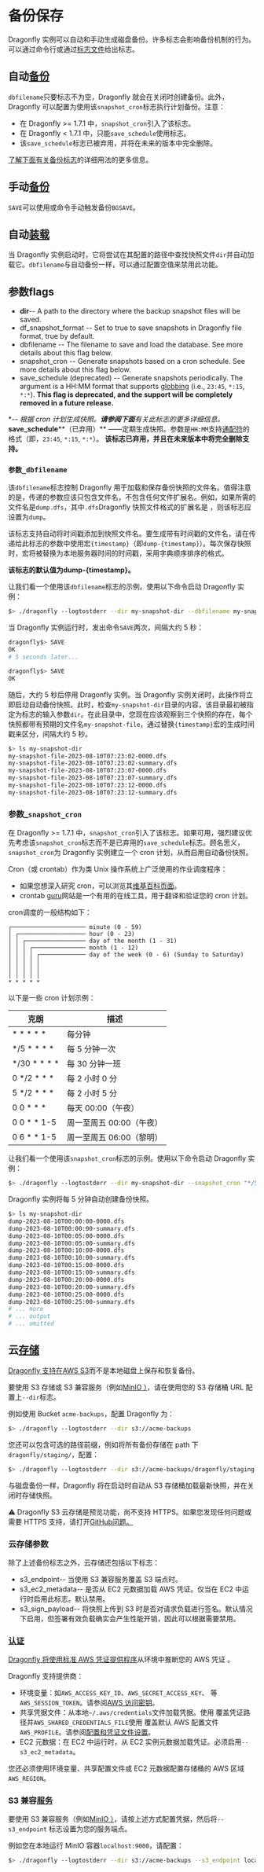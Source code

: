 # 备份保存
Dragonfly 实例可以自动和手动生成磁盘备份。许多标志会影响备份机制的行为。可以通过命令行或通过[标志文件](https://www.dragonflydb.io/docs/getting-started/binary#flag-files)给出标志。

## 自动[备份](https://www.dragonflydb.io/docs/managing-dragonfly/backups#automatic-backups "直接链接到自动备份")
`dbfilename`只要标志不为空，Dragonfly 就会在关闭时创建备份。此外，Dragonfly 可以配置为使用该`snapshot_cron`标志执行计划备份。注意：

* 在 Dragonfly >= 1.7.1 中，`snapshot_cron`引入了该标志。
* 在 Dragonfly < 1.7.1 中，只能`save_schedule`使用标志。
* 该`save_schedule`标志已被弃用，并将在未来的版本中完全删除。

[了解下面有关备份标志](https://www.dragonflydb.io/docs/managing-dragonfly/backups#flags)的详细用法的更多信息。

## 手动[备份](https://www.dragonflydb.io/docs/managing-dragonfly/backups#manual-backups "直接链接到手动备份")
`SAVE`可以使用或命令手动触发备份`BGSAVE`。

## 自动[装载](https://www.dragonflydb.io/docs/managing-dragonfly/backups#automatic-loading "直接链接到自动加载")
当 Dragonfly 实例启动时，它将尝试在其配置的路径中查找快照文件`dir`并自动加载它。`dbfilename`与自动备份一样，可以通过配置空值来禁用此功能。

## 参数flags
* **dir**-- A path to the directory where the backup snapshot files will be saved.
* df\_snapshot\_format -- Set to true to save snapshots in Dragonfly file format, true by default.
* dbfilename -- The filename to save and load the database. See more details about this flag below.
* snapshot\_cron -- Generate snapshots based on a cron schedule. See more details about this flag below.
* save\_schedule (deprecated) -- Generate snapshots periodically. The argument is a HH:MM format that supports [globbing](https://en.wikipedia.org/wiki/Glob_(programming)) (i.e., `23:45`, `*:15`, `*:*`). **This flag is deprecated, and the support will be completely removed in a future release.**

\**-- 根据 cron 计划生成快照。**请参阅下面**有关此标志的更多详细信息。* **save\_schedule****（已弃用）** ——定期生成快照。参数是`HH:MM`支持[通配符](https://en.wikipedia.org/wiki/Glob_(programming))的格式（即，`23:45`, `*:15`, `*:*`）。 **该标志已弃用，并且在未来版本中将完全删除支持。**

### `参数_dbfilename`
该`dbfilename`标志控制 Dragonfly 用于加载和保存备份快照的文件名。值得注意的是，传递的参数应该只包含文件名，不包含任何文件扩展名。例如，如果所需的文件名是`dump.dfs`，其中`.dfs`Dragonfly 快照文件格式的扩展名是 ，则该标志应设置为`dump`。

该标志支持自动将时间戳添加到快照文件名。要生成带有时间戳的文件名，请在传递给此标志的参数中使用宏`{timestamp}`（即`dump-{timestamp}`）。每次保存快照时，宏将被替换为本地服务器时间的时间戳，采用字典顺序排序的格式。

**该标志的默认值为****dump-{timestamp}****。**

让我们看一个使用该`dbfilename`标志的示例。使用以下命令启动 Dragonfly 实例：

```bash
$> ./dragonfly --logtostderr --dir my-snapshot-dir --dbfilename my-snapshot-file-{timestamp}
```
当 Dragonfly 实例运行时，发出命令`SAVE`两次，间隔大约 5 秒：

```bash
dragonfly$> SAVE
OK
# 5 seconds later...

dragonfly$> SAVE
OK
```
随后，大约 5 秒后停用 Dragonfly 实例。当 Dragonfly 实例关闭时，此操作将立即启动自动备份快照。此时，检查`my-snapshot-dir`目录的内容，该目录最初被指定为标志的输入参数`dir`。在此目录中，您现在应该观察到三个快照的存在，每个快照都带有预期的文件名`my-snapshot-file`，通过替换`{timestamp}`宏的生成时间戳来区分，间隔大约 5 秒。

```bash
$> ls my-snapshot-dir
my-snapshot-file-2023-08-10T07:23:02-0000.dfs
my-snapshot-file-2023-08-10T07:23:02-summary.dfs
my-snapshot-file-2023-08-10T07:23:07-0000.dfs
my-snapshot-file-2023-08-10T07:23:07-summary.dfs
my-snapshot-file-2023-08-10T07:23:12-0000.dfs
my-snapshot-file-2023-08-10T07:23:12-summary.dfs
```
### 参数[\_](https://www.dragonflydb.io/docs/managing-dragonfly/backups#the-snapshot_cron-flag%20%22Direct%20link%20to%20the-snapshot_cron-flag%22)`snapshot_cron`
在 Dragonfly >= 1.7.1 中，`snapshot_cron`引入了该标志。如果可用，强烈建议优先考虑该`snapshot_cron`标志而不是已弃用的`save_schedule`标志。顾名思义，`snapshot_cron`为 Dragonfly 实例建立一个 cron 计划，从而启用自动备份快照。

Cron（或 crontab）作为类 Unix 操作系统上广泛使用的作业调度程序：

* 如果您想深入研究 cron，可以浏览其[维基百科页面](https://en.wikipedia.org/wiki/Cron)。
* crontab [guru](https://crontab.guru/)网站是一个有用的在线工具，用于翻译和验证您的 cron 计划。

cron调度的一般结构如下：

```Plain Text
┌───────────────────── minute (0 - 59)
│ ┌─────────────────── hour (0 - 23)
│ │ ┌───────────────── day of the month (1 - 31)
│ │ │ ┌─────────────── month (1 - 12)
│ │ │ │ ┌───────────── day of the week (0 - 6) (Sunday to Saturday)
│ │ │ │ │
│ │ │ │ │
│ │ │ │ │
* * * * *
```
以下是一些 cron 计划示例：

|克朗|描述|
| ----- | ----- |
|* * * * *|每分钟|
|*/5 * * * *|每 5 分钟一次|
|*/30 * * * *|每 30 分钟一班|
|0 */2 * * *|每 2 小时 0 分|
|5 */2 * * *|每 2 小时 5 分|
|0 0 * * *|每天 00:00（午夜）|
|0 0 * * 1-5|周一至周五 00:00（午夜）|
|0 6 * * 1-5|周一至周五 06:00（黎明）|

让我们看一个使用该`snapshot_cron`标志的示例。使用以下命令启动 Dragonfly 实例：

```bash
$> ./dragonfly --logtostderr --dir my-snapshot-dir --snapshot_cron "*/5 * * * *"
```
Dragonfly 实例将每 5 分钟自动创建备份快照。

```bash
$> ls my-snapshot-dir
dump-2023-08-10T00:00:00-0000.dfs
dump-2023-08-10T00:00:00-summary.dfs
dump-2023-08-10T00:05:00-0000.dfs
dump-2023-08-10T00:05:00-summary.dfs
dump-2023-08-10T00:10:00-0000.dfs
dump-2023-08-10T00:10:00-summary.dfs
dump-2023-08-10T00:15:00-0000.dfs
dump-2023-08-10T00:15:00-summary.dfs
dump-2023-08-10T00:20:00-0000.dfs
dump-2023-08-10T00:20:00-summary.dfs
dump-2023-08-10T00:25:00-0000.dfs
dump-2023-08-10T00:25:00-summary.dfs
# ... more
# ... output
# ... omitted
```
## 云[存储](https://www.dragonflydb.io/docs/managing-dragonfly/backups#cloud-storage "直接链接到云存储")
[Dragonfly 支持在AWS S3](https://aws.amazon.com/s3/)而不是本地磁盘上保存和恢复备份。

要使用 S3 存储或 S3 兼容服务（例如[MinIO ）](https://github.com/minio/minio)，请在使用您的 S3 存储桶 URL 配置上`--dir`标志。

例如使用 Bucket `acme-backups`，配置 Dragonfly 为：

```bash
$> ./dragonfly --logtostderr --dir s3://acme-backups
```
您还可以包含可选的路径前缀，例如将所有备份存储在 path 下`dragonfly/staging/`，配置：

```bash
$> ./dragonfly --logtostderr --dir s3://acme-backups/dragonfly/staging
```
与磁盘备份一样，Dragonfly 将在启动时自动从 S3 存储桶加载最新快照，并在关闭时存储快照。

⚠️ Dragonfly S3 云存储是预览功能，尚不支持 HTTPS。如果您发现任何问题或需要 HTTPS 支持，请打开[GitHub问题。](https://github.com/dragonflydb/dragonfly)

### 云存储参数
除了上述备份标志之外，云存储还包括以下标志：

* s3\_endpoint-- 当使用 S3 兼容服务覆盖 S3 端点时。
* s3\_ec2\_metadata-- 是否从 EC2 元数据加载 AWS 凭证。仅当在 EC2 中运行时启用此标志。默认禁用。
* s3\_sign\_payload-- 将快照上传到 S3 时是否对请求负载进行签名。默认情况下启用，但签署有效负载确实会产生性能开销，因此可以根据需要禁用。



### [认证](https://www.dragonflydb.io/docs/managing-dragonfly/backups#authentication "Direct link to Authentication")
[Dragonfly 将使用标准 AWS 凭证提供程序](https://docs.aws.amazon.com/sdkref/latest/guide/standardized-credentials.html)从环境中推断您的 AWS 凭证 。

Dragonfly 支持提供商：

* 环境变量：如`AWS_ACCESS_KEY_ID`、`AWS_SECRET_ACCESS_KEY`、 等`AWS_SESSION_TOKEN`。请参阅[AWS 访问密钥](https://docs.aws.amazon.com/sdkref/latest/guide/feature-static-credentials.html)。
* 共享凭据文件：从本地`~/.aws/credentials`文件加载凭据。使用 覆盖凭证路径并`AWS_SHARED_CREDENTIALS_FILE`使用 覆盖默认 AWS 配置文件`AWS_PROFILE`。请参阅[配置和凭证文件设置](https://docs.aws.amazon.com/cli/latest/userguide/cli-configure-files.html)。
* EC2 元数据：在 EC2 中运行时，从 EC2 实例元数据加载凭证。必须启用`--s3_ec2_metadata`。

您还必须使用环境变量、共享配置文件或 EC2 元数据配置存储桶的 AWS 区域`AWS_REGION`。

### S3 兼容[服务](https://www.dragonflydb.io/docs/managing-dragonfly/backups#s3-compatible-services "直接链接到 S3 兼容服务")
要使用 S3 兼容服务（例如[MinIO ）](https://github.com/minio/minio)，请按上述方式配置凭据，然后将`--s3_endpoint` 标志设置为您的服务端点。

例如您在本地运行 MinIO 容器`localhost:9000`，请配置：

```bash
$> ./dragonfly --logtostderr --dir s3://acme-backups --s3_endpoint localhost:9000
```
